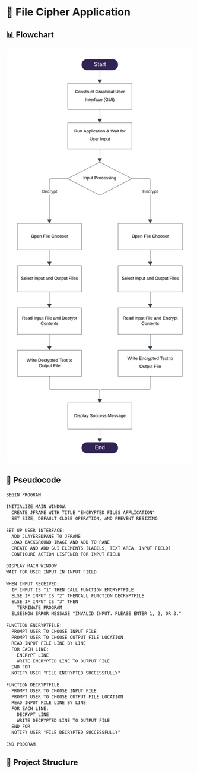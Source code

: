# 🔐 File Cipher Application

## 📊 Flowchart

<div align="center">
  <picture>
    <source srcset="Flowchart_Dark.png" media="(prefers-color-scheme: dark)">
    <source srcset="Flowchart_Light.png" media="(prefers-color-scheme: light)">
    <img src="Flowchart_Light.png" alt="Flowchart" width="500px">
  </picture>
</div>

## 🧠 Pseudocode

```plaintext
BEGIN PROGRAM

INITIALIZE MAIN WINDOW:
  CREATE JFRAME WITH TITLE "ENCRYPTED FILES APPLICATION"
  SET SIZE, DEFAULT CLOSE OPERATION, AND PREVENT RESIZING

SET UP USER INTERFACE:
  ADD JLAYEREDPANE TO JFRAME
  LOAD BACKGROUND IMAGE AND ADD TO PANE
  CREATE AND ADD GUI ELEMENTS (LABELS, TEXT AREA, INPUT FIELD)
  CONFIGURE ACTION LISTENER FOR INPUT FIELD

DISPLAY MAIN WINDOW
WAIT FOR USER INPUT IN INPUT FIELD

WHEN INPUT RECEIVED:
  IF INPUT IS "1" THEN CALL FUNCTION ENCRYPTFILE
  ELSE IF INPUT IS "2" THENCALL FUNCTION DECRYPTFILE
  ELSE IF INPUT IS "3" THEN
    TERMINATE PROGRAM
  ELSESHOW ERROR MESSAGE "INVALID INPUT. PLEASE ENTER 1, 2, OR 3."

FUNCTION ENCRYPTFILE:
  PROMPT USER TO CHOOSE INPUT FILE
  PROMPT USER TO CHOOSE OUTPUT FILE LOCATION
  READ INPUT FILE LINE BY LINE
  FOR EACH LINE:
    ENCRYPT LINE
    WRITE ENCRYPTED LINE TO OUTPUT FILE
  END FOR
  NOTIFY USER "FILE ENCRYPTED SUCCESSFULLY"

FUNCTION DECRYPTFILE:
  PROMPT USER TO CHOOSE INPUT FILE
  PROMPT USER TO CHOOSE OUTPUT FILE LOCATION
  READ INPUT FILE LINE BY LINE
  FOR EACH LINE:
    DECRYPT LINE
    WRITE DECRYPTED LINE TO OUTPUT FILE
  END FOR
  NOTIFY USER "FILE DECRYPTED SUCCESSFULLY"

END PROGRAM
```

## 📁 Project Structure
